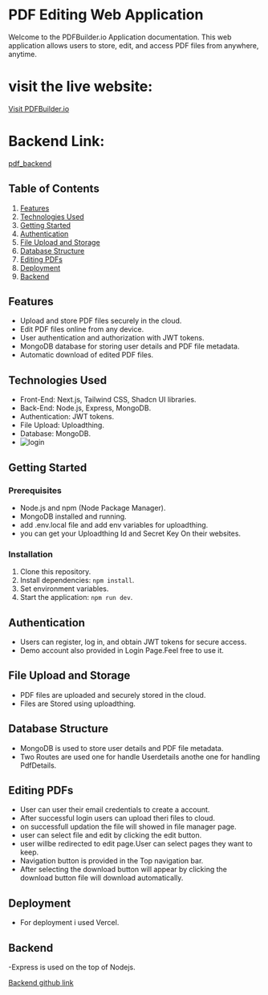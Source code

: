 # PDF Editing Web Application

Welcome to the PDFBuilder.io Application documentation. This web application allows users to store, edit, and access PDF files from anywhere, anytime.

# visit the live website:
[Visit PDFBuilder.io](https://pdfbuilder-io.vercel.app/)

# Backend Link:
[pdf_backend](https://github.com/SARATHKUMAR-T/pdf_backend)

## Table of Contents

1. [Features](#features)
2. [Technologies Used](#technologies-used)
3. [Getting Started](#getting-started)
4. [Authentication](#authentication)
5. [File Upload and Storage](#file-upload-and-storage)
6. [Database Structure](#database-structure)
7. [Editing PDFs](#editing-pdfs)
8. [Deployment](#deployment)
9. [Backend](#backend)

  


## Features<a name="features"></a>

- Upload and store PDF files securely in the cloud.
- Edit PDF files online from any device.
- User authentication and authorization with JWT tokens.
- MongoDB database for storing user details and PDF file metadata.
- Automatic download of edited PDF files.

## Technologies Used<a name="technologies-used"></a>

- Front-End: Next.js, Tailwind CSS, Shadcn UI libraries.
- Back-End: Node.js, Express, MongoDB.
- Authentication: JWT tokens.
- File Upload: Uploadthing.
- Database: MongoDB.
- ![login](https://github.com/SARATHKUMAR-T/pdfbuilder.io/issues/1)

## Getting Started<a name="getting-started"></a>

### Prerequisites<a name="prerequisites"></a>

- Node.js and npm (Node Package Manager).
- MongoDB installed and running.
- add .env.local file and add env variables for uploadthing.
- you can get your Uploadthing Id and Secret Key On their websites.

### Installation<a name="installation"></a>

1. Clone this repository.
2. Install dependencies: `npm install`.
3. Set environment variables.
4. Start the application: `npm run dev`.

## Authentication<a name="authentication"></a>

- Users can register, log in, and obtain JWT tokens for secure access.
- Demo account also provided in Login Page.Feel free to use it.

## File Upload and Storage<a name="file-upload-and-storage"></a>

- PDF files are uploaded and securely stored in the cloud.
- Files are Stored using uploadthing.

## Database Structure<a name="database-structure"></a>

- MongoDB is used to store user details and PDF file metadata.
- Two Routes are used one for handle Userdetails anothe one for handling PdfDetails.

## Editing PDFs<a name="editing-pdfs"></a>

- User can user their email credentials to create a account.
- After successful login users can upload theri files to cloud.
- on successfull updation the file will showed in file manager page.
- user can select file and edit by clicking the edit button.
- user willbe redirected to edit page.User can select pages they want to keep.
- Navigation button is provided in the Top navigation bar.
- After selecting the download button will appear by clicking the download button file will download automatically.


## Deployment<a name="deployment"></a>

- For deployment i used Vercel.

## Backend <a name="backend"></a>

-Express is used on the top of Nodejs.

[Backend github link](https://github.com/SARATHKUMAR-T/pdf_backend)



